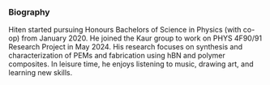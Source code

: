 ### Biography
Hiten started pursuing Honours Bachelors of Science in Physics (with co-op) from January 2020. He joined the Kaur group to work on PHYS 4F90/91 Research Project in May 2024. His research focuses on synthesis and characterization of PEMs and fabrication using hBN and polymer composites. In leisure time, he enjoys listening to music, drawing art, and learning new skills.
